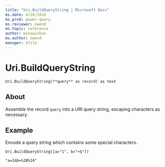 ```yaml
---
title: "Uri.BuildQueryString | Microsoft Docs"
ms.date: 4/16/2018
ms.prod: power-query
ms.reviewer: owend
ms.topic: reference
author: minewiskan
ms.author: owend
manager: kfile
---
```

# Uri.BuildQueryString
`Uri.BuildQueryString(**query** as record) as text`
## About
Assemble the record `query` into a URI query string, escaping characters as necessary.

## Example 
Encode a query string which contains some special characters.

`Uri.BuildQueryString([a="1", b="+$"])`

`"a=1&b=%2B%24"`

